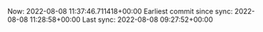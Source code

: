 Now: 2022-08-08 11:37:46.711418+00:00 Earliest commit since sync: 2022-08-08 11:28:58+00:00 Last sync: 2022-08-08 09:27:52+00:00
